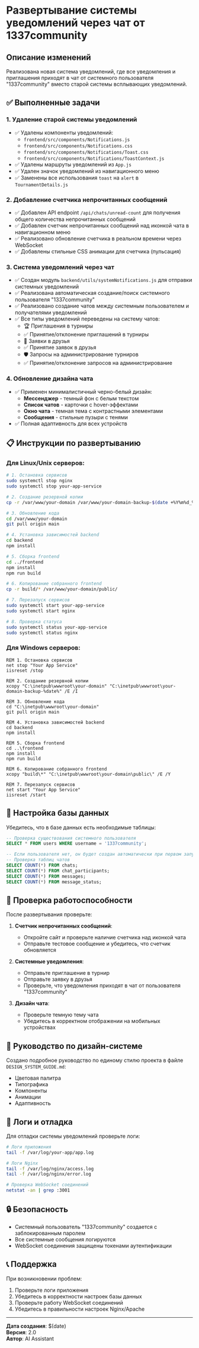 # Развертывание системы уведомлений через чат от 1337community

## Описание изменений

Реализована новая система уведомлений, где все уведомления и приглашения приходят в чат от системного пользователя "1337community" вместо старой системы всплывающих уведомлений.

## ✅ Выполненные задачи

### 1. Удаление старой системы уведомлений
- ✅ Удалены компоненты уведомлений:
  - `frontend/src/components/Notifications.js`
  - `frontend/src/components/Notifications.css`
  - `frontend/src/components/Notifications/Toast.css`
  - `frontend/src/components/Notifications/ToastContext.js`
- ✅ Удалены маршруты уведомлений из `App.js`
- ✅ Удален значок уведомлений из навигационного меню
- ✅ Заменены все использования `toast` на `alert` в `TournamentDetails.js`

### 2. Добавление счетчика непрочитанных сообщений
- ✅ Добавлен API endpoint `/api/chats/unread-count` для получения общего количества непрочитанных сообщений
- ✅ Добавлен счетчик непрочитанных сообщений над иконкой чата в навигационном меню
- ✅ Реализовано обновление счетчика в реальном времени через WebSocket
- ✅ Добавлены стильные CSS анимации для счетчика (пульсация)

### 3. Система уведомлений через чат
- ✅ Создан модуль `backend/utils/systemNotifications.js` для отправки системных уведомлений
- ✅ Реализована автоматическая создание/поиск системного пользователя "1337community"
- ✅ Реализовано создание чатов между системным пользователем и получателями уведомлений
- ✅ Все типы уведомлений переведены на систему чатов:
  - 🏆 Приглашения в турниры
  - ✅ Принятие/отклонение приглашений в турниры
  - 👥 Заявки в друзья
  - ✅ Принятие заявок в друзья
  - 🛡️ Запросы на администрирование турниров
  - ✅ Принятие/отклонение запросов на администрирование

### 4. Обновление дизайна чата
- ✅ Применен минималистичный черно-белый дизайн:
  - **Мессенджер** - темный фон с белым текстом
  - **Список чатов** - карточки с hover-эффектами
  - **Окно чата** - темная тема с контрастными элементами
  - **Сообщения** - стильные пузыри с тенями
- ✅ Полная адаптивность для всех устройств

## 📋 Инструкции по развертыванию

### Для Linux/Unix серверов:

```bash
# 1. Остановка сервисов
sudo systemctl stop nginx
sudo systemctl stop your-app-service

# 2. Создание резервной копии
cp -r /var/www/your-domain /var/www/your-domain-backup-$(date +%Y%m%d_%H%M%S)

# 3. Обновление кода
cd /var/www/your-domain
git pull origin main

# 4. Установка зависимостей backend
cd backend
npm install

# 5. Сборка frontend
cd ../frontend
npm install
npm run build

# 6. Копирование собранного frontend
cp -r build/* /var/www/your-domain/public/

# 7. Перезапуск сервисов
sudo systemctl start your-app-service
sudo systemctl start nginx

# 8. Проверка статуса
sudo systemctl status your-app-service
sudo systemctl status nginx
```

### Для Windows серверов:

```batch
REM 1. Остановка сервисов
net stop "Your App Service"
iisreset /stop

REM 2. Создание резервной копии
xcopy "C:\inetpub\wwwroot\your-domain" "C:\inetpub\wwwroot\your-domain-backup-%date%" /E /I

REM 3. Обновление кода
cd "C:\inetpub\wwwroot\your-domain"
git pull origin main

REM 4. Установка зависимостей backend
cd backend
npm install

REM 5. Сборка frontend
cd ..\frontend
npm install
npm run build

REM 6. Копирование собранного frontend
xcopy "build\*" "C:\inetpub\wwwroot\your-domain\public\" /E /Y

REM 7. Перезапуск сервисов
net start "Your App Service"
iisreset /start
```

## 🔧 Настройка базы данных

Убедитесь, что в базе данных есть необходимые таблицы:

```sql
-- Проверка существования системного пользователя
SELECT * FROM users WHERE username = '1337community';

-- Если пользователя нет, он будет создан автоматически при первом запуске
-- Проверка таблиц чатов
SELECT COUNT(*) FROM chats;
SELECT COUNT(*) FROM chat_participants;
SELECT COUNT(*) FROM messages;
SELECT COUNT(*) FROM message_status;
```

## 🚀 Проверка работоспособности

После развертывания проверьте:

1. **Счетчик непрочитанных сообщений**:
   - Откройте сайт и проверьте наличие счетчика над иконкой чата
   - Отправьте тестовое сообщение и убедитесь, что счетчик обновляется

2. **Системные уведомления**:
   - Отправьте приглашение в турнир
   - Отправьте заявку в друзья
   - Проверьте, что уведомления приходят в чат от пользователя "1337community"

3. **Дизайн чата**:
   - Проверьте темную тему чата
   - Убедитесь в корректном отображении на мобильных устройствах

## 🎨 Руководство по дизайн-системе

Создано подробное руководство по единому стилю проекта в файле `DESIGN_SYSTEM_GUIDE.md`:
- Цветовая палитра
- Типографика
- Компоненты
- Анимации
- Адаптивность

## 📝 Логи и отладка

Для отладки системы уведомлений проверьте логи:

```bash
# Логи приложения
tail -f /var/log/your-app/app.log

# Логи Nginx
tail -f /var/log/nginx/access.log
tail -f /var/log/nginx/error.log

# Проверка WebSocket соединений
netstat -an | grep :3001
```

## 🔒 Безопасность

- Системный пользователь "1337community" создается с заблокированным паролем
- Все системные сообщения логируются
- WebSocket соединения защищены токенами аутентификации

## 📞 Поддержка

При возникновении проблем:
1. Проверьте логи приложения
2. Убедитесь в корректности настроек базы данных
3. Проверьте работу WebSocket соединений
4. Убедитесь в правильности настроек Nginx/Apache

---

**Дата создания**: $(date)  
**Версия**: 2.0  
**Автор**: AI Assistant 